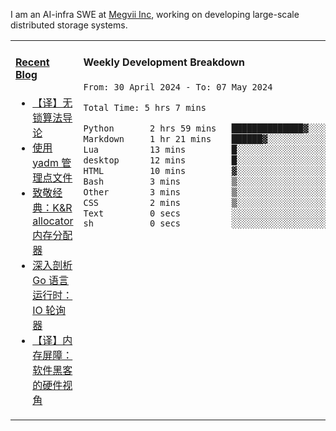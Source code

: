 I am an AI-infra SWE at [Megvii Inc](https://en.megvii.com/), working on developing large-scale distributed storage systems.

<table width="960px">
<tr>
<td valign="top" width="50%">

#### <a href="https://www.kongjun18.me" target="_blank">Recent Blog</a>

<!-- BLOG-POST-LIST:START -->
- [【译】无锁算法导论](https://kongjun18.github.io/posts/2023/07/14/)
- [使用 yadm 管理点文件](https://kongjun18.github.io/posts/2023/04/07/)
- [致敬经典：K&amp;R allocator 内存分配器](https://kongjun18.github.io/posts/2022/12/12/)
- [深入剖析 Go 语言运行时：IO 轮询器](https://kongjun18.github.io/posts/2022/11/21/)
- [【译】内存屏障：软件黑客的硬件视角](https://kongjun18.github.io/posts/2022/11/03/)
<!-- BLOG-POST-LIST:END -->

</td>
<td valign="top" width="50%">

#### Weekly Development Breakdown

<!--START_SECTION:waka-->

```txt
From: 30 April 2024 - To: 07 May 2024

Total Time: 5 hrs 7 mins

Python       2 hrs 59 mins   ██████████████▓░░░░░░░░░░   58.32 %
Markdown     1 hr 21 mins    ██████▓░░░░░░░░░░░░░░░░░░   26.41 %
Lua          13 mins         █░░░░░░░░░░░░░░░░░░░░░░░░   04.35 %
desktop      12 mins         █░░░░░░░░░░░░░░░░░░░░░░░░   04.21 %
HTML         10 mins         ▓░░░░░░░░░░░░░░░░░░░░░░░░   03.26 %
Bash         3 mins          ▒░░░░░░░░░░░░░░░░░░░░░░░░   01.17 %
Other        3 mins          ▒░░░░░░░░░░░░░░░░░░░░░░░░   01.06 %
CSS          2 mins          ▒░░░░░░░░░░░░░░░░░░░░░░░░   00.74 %
Text         0 secs          ░░░░░░░░░░░░░░░░░░░░░░░░░   00.32 %
sh           0 secs          ░░░░░░░░░░░░░░░░░░░░░░░░░   00.14 %
```

<!--END_SECTION:waka-->
</td>
</tr>

</table>

